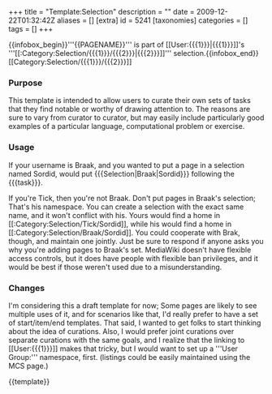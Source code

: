 +++
title = "Template:Selection"
description = ""
date = 2009-12-22T01:32:42Z
aliases = []
[extra]
id = 5241
[taxonomies]
categories = []
tags = []
+++

{{infobox_begin}}'''{{PAGENAME}}''' is part of [[User:{{{1}}}|{{{1}}}]]'s '''[[:Category:Selection/{{{1}}}/{{{2}}}|{{{2}}}]]''' selection.{{infobox_end}}<includeonly>[[Category:Selection/{{{1}}}/{{{2}}}]]</includeonly><noinclude>

### Purpose

This template is intended to allow users to curate their own sets of tasks that they find notable or worthy of drawing attention to. The reasons are sure to vary from curator to curator, but may easily include particularly good examples of a particular language, computational problem or exercise.

### Usage

If your username is Braak, and you wanted to put a page in a selection named Sordid, would put <nowiki>{{{Selection|Braak|Sordid}}}</nowiki> following the <nowiki>{{{task}}}</nowiki>.

If you're Tick, then you're not Braak.  Don't put pages in Braak's selection; That's his namespace. You can create a selection with the exact same name, and it won't conflict with his. Yours would find a home in [[:Category:Selection/Tick/Sordid]], while his would find a home in [[:Category:Selection/Braak/Sordid]]. You could cooperate with Brak, though, and maintain one jointly. Just be sure to respond if anyone asks you why you're adding pages to Braak's set. MediaWiki doesn't have flexible access controls, but it does have people with flexible ban privileges, and it would be best if those weren't used due to a misunderstanding.

### Changes

I'm considering this a draft template for now; Some pages are likely to see multiple uses of it, and for scenarios like that, I'd really prefer to have a set of start/item/end templates. That said, I wanted to get folks to start thinking about the idea of curations.  Also, I would prefer joint curations over separate curations with the same goals, and I realize that the linking to <nowiki>[[User:{{{1}}}]]</nowiki> makes that tricky, but I would want to set up a '''User Group:''' namespace, first. (listings could be easily maintained using the MCS page.)

{{template}}</noinclude>
